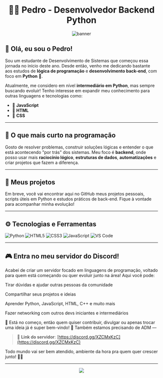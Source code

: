 <h1 align="center">👨‍💻 Pedro - Desenvolvedor Backend Python</h1>

<p align="center">
  <img src="https://capsule-render.vercel.app/api?type=waving&color=0:000000,100:005eff&height=200&section=header&text=Bem-vindo%20ao%20meu%20GitHub!&fontColor=ffffff&fontSize=30&animation=fadeIn" alt="banner"/>
</p>

## 👋 Olá, eu sou o Pedro!

Sou um estudante de Desenvolvimento de Sistemas que começou essa jornada no início deste ano. Desde então, venho me dedicando bastante aos estudos de **lógica de programação** e **desenvolvimento back-end**, com foco em **Python** 🐍.

Atualmente, me considero em nível **intermediário em Python**, mas sempre buscando evoluir! Tenho interesse em expandir meu conhecimento para outras linguagens e tecnologias como:

- 📘 **JavaScript**
- 🎨 **HTML**
- 💅 **CSS**

---

## 🧠 O que mais curto na programação

Gosto de resolver problemas, construir soluções lógicas e entender o que está acontecendo "por trás" dos sistemas. Meu foco é **backend**, onde posso usar mais **raciocínio lógico**, **estruturas de dados**, **automatizações** e criar projetos que fazem a diferença.

---

## 🚧 Meus projetos

Em breve, você vai encontrar aqui no GitHub meus projetos pessoais, scripts úteis em Python e estudos práticos de back-end. Fique à vontade para acompanhar minha evolução!

---

## ⚙️ Tecnologias e Ferramentas

![Python](https://img.shields.io/badge/-Python-000?style=for-the-badge&logo=python)
![HTML5](https://img.shields.io/badge/-HTML5-000?style=for-the-badge&logo=html5)
![CSS3](https://img.shields.io/badge/-CSS3-000?style=for-the-badge&logo=css3&logoColor=1572B6)
![JavaScript](https://img.shields.io/badge/-JavaScript-000?style=for-the-badge&logo=javascript)
![VS Code](https://img.shields.io/badge/-VSCode-000?style=for-the-badge&logo=visual-studio-code)

---

## 🎮 Entra no meu servidor do Discord!

Acabei de criar um servidor focado em linguagens de programação, voltado para quem está começando ou quer evoluir junto na área! Aqui você pode:

Tirar dúvidas e ajudar outras pessoas da comunidade

Compartilhar seus projetos e ideias

Aprender Python, JavaScript, HTML, C++ e muito mais

Fazer networking com outros devs iniciantes e intermediários

👥 Está no começo, então quem quiser contribuir, divulgar ou apenas trocar uma ideia já é super bem-vindo!
📢 Também estamos precisando de ADM — 

> 🎯 **Link do servidor**: [https://discord.gg/XZCMxKzC](https://discord.gg/XZCMxKzC)

Todo mundo vai ser bem atendido, ambiente da hora pra quem quer crescer junto! 👊🔥

---

<p align="center">
  <img src="https://capsule-render.vercel.app/api?type=waving&color=0:005eff,100:000000&height=150&section=footer"/>
</p>
